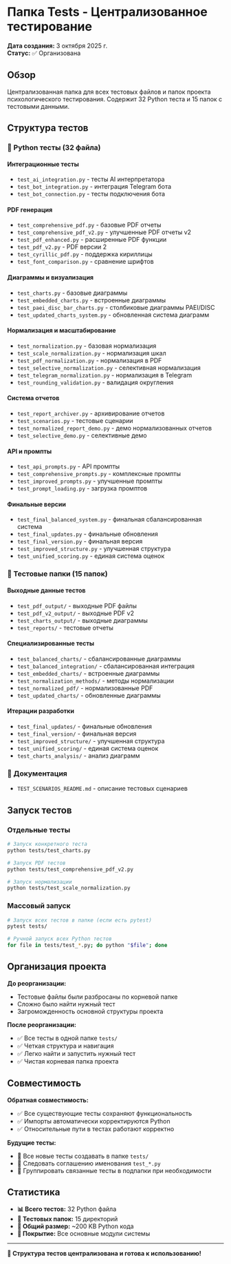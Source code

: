 # Папка Tests - Централизованное тестирование

**Дата создания:** 3 октября 2025 г.  
**Статус:** ✅ Организована

## Обзор

Централизованная папка для всех тестовых файлов и папок проекта психологического тестирования. Содержит 32 Python теста и 15 папок с тестовыми данными.

## Структура тестов

### 🐍 Python тесты (32 файла)

#### Интеграционные тесты
- `test_ai_integration.py` - тесты AI интерпретатора
- `test_bot_integration.py` - интеграция Telegram бота
- `test_bot_connection.py` - тесты подключения бота

#### PDF генерация
- `test_comprehensive_pdf.py` - базовые PDF отчеты
- `test_comprehensive_pdf_v2.py` - улучшенные PDF отчеты v2
- `test_pdf_enhanced.py` - расширенные PDF функции
- `test_pdf_v2.py` - PDF версии 2
- `test_cyrillic_pdf.py` - поддержка кириллицы
- `test_font_comparison.py` - сравнение шрифтов

#### Диаграммы и визуализация
- `test_charts.py` - базовые диаграммы
- `test_embedded_charts.py` - встроенные диаграммы
- `test_paei_disc_bar_charts.py` - столбиковые диаграммы PAEI/DISC
- `test_updated_charts_system.py` - обновленная система диаграмм

#### Нормализация и масштабирование
- `test_normalization.py` - базовая нормализация
- `test_scale_normalization.py` - нормализация шкал
- `test_pdf_normalization.py` - нормализация в PDF
- `test_selective_normalization.py` - селективная нормализация
- `test_telegram_normalization.py` - нормализация в Telegram
- `test_rounding_validation.py` - валидация округления

#### Система отчетов
- `test_report_archiver.py` - архивирование отчетов
- `test_scenarios.py` - тестовые сценарии
- `test_normalized_report_demo.py` - демо нормализованных отчетов
- `test_selective_demo.py` - селективные демо

#### API и промпты
- `test_api_prompts.py` - API промпты
- `test_comprehensive_prompts.py` - комплексные промпты
- `test_improved_prompts.py` - улучшенные промпты
- `test_prompt_loading.py` - загрузка промптов

#### Финальные версии
- `test_final_balanced_system.py` - финальная сбалансированная система
- `test_final_updates.py` - финальные обновления
- `test_final_version.py` - финальная версия
- `test_improved_structure.py` - улучшенная структура
- `test_unified_scoring.py` - единая система оценок

### 📂 Тестовые папки (15 папок)

#### Выходные данные тестов
- `test_pdf_output/` - выходные PDF файлы
- `test_pdf_v2_output/` - выходные PDF v2
- `test_charts_output/` - выходные диаграммы
- `test_reports/` - тестовые отчеты

#### Специализированные тесты
- `test_balanced_charts/` - сбалансированные диаграммы
- `test_balanced_integration/` - сбалансированная интеграция
- `test_embedded_charts/` - встроенные диаграммы
- `test_normalization_methods/` - методы нормализации
- `test_normalized_pdf/` - нормализованные PDF
- `test_updated_charts/` - обновленные диаграммы

#### Итерации разработки
- `test_final_updates/` - финальные обновления
- `test_final_version/` - финальная версия
- `test_improved_structure/` - улучшенная структура
- `test_unified_scoring/` - единая система оценок
- `test_charts_analysis/` - анализ диаграмм

### 📄 Документация
- `TEST_SCENARIOS_README.md` - описание тестовых сценариев

## Запуск тестов

### Отдельные тесты
```bash
# Запуск конкретного теста
python tests/test_charts.py

# Запуск PDF тестов
python tests/test_comprehensive_pdf_v2.py

# Запуск нормализации
python tests/test_scale_normalization.py
```

### Массовый запуск
```bash
# Запуск всех тестов в папке (если есть pytest)
pytest tests/

# Ручной запуск всех Python тестов
for file in tests/test_*.py; do python "$file"; done
```

## Организация проекта

**До реорганизации:**
- Тестовые файлы были разбросаны по корневой папке
- Сложно было найти нужный тест
- Загроможденность основной структуры проекта

**После реорганизации:**
- ✅ Все тесты в одной папке `tests/`
- ✅ Четкая структура и навигация
- ✅ Легко найти и запустить нужный тест
- ✅ Чистая корневая папка проекта

## Совместимость

**Обратная совместимость:**
- ✅ Все существующие тесты сохраняют функциональность
- ✅ Импорты автоматически корректируются Python
- ✅ Относительные пути в тестах работают корректно

**Будущие тесты:**
- 🎯 Все новые тесты создавать в папке `tests/`
- 🎯 Следовать соглашению именования `test_*.py`
- 🎯 Группировать связанные тесты в подпапки при необходимости

## Статистика

- **📊 Всего тестов:** 32 Python файла
- **📂 Тестовых папок:** 15 директорий  
- **💾 Общий размер:** ~200 KB Python кода
- **🎯 Покрытие:** Все основные модули системы

---

**🎉 Структура тестов централизована и готова к использованию!**